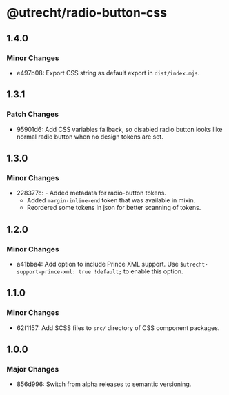 # @utrecht/radio-button-css

## 1.4.0

### Minor Changes

- e497b08: Export CSS string as default export in `dist/index.mjs`.

## 1.3.1

### Patch Changes

- 95901d6: Add CSS variables fallback, so disabled radio button looks like normal radio button when no design tokens are set.

## 1.3.0

### Minor Changes

- 228377c: - Added metadata for radio-button tokens.
  - Added `margin-inline-end` token that was available in mixin.
  - Reordered some tokens in json for better scanning of tokens.

## 1.2.0

### Minor Changes

- a41bba4: Add option to include Prince XML support. Use `$utrecht-support-prince-xml: true !default;` to enable this option.

## 1.1.0

### Minor Changes

- 62f1157: Add SCSS files to `src/` directory of CSS component packages.

## 1.0.0

### Major Changes

- 856d996: Switch from alpha releases to semantic versioning.
